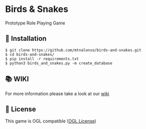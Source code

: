 # Birds & Snakes

Prototype Role Playing Game


## :european_castle: Installation

    $ git clone https://github.com/mtnalonso/birds-and-snakes.git
    $ cd birds-and-snakes/
    $ pip install -r requirements.txt
    $ python3 birds_and_snakes.py -m create_database

## :books: WIKI
For more information please take a look at our [wiki](https://github.com/mtnalonso/birds-and-snakes/wiki)

## :page_with_curl: License
This game is OGL compatible ([OGL License](https://github.com/mtnalonso/birds-and-snakes/blob/master/LICENSE_OGL.md))
